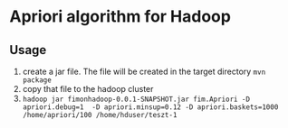 # Apriori algorithm for Hadoop

## Usage

1. create a jar file. The file will be created in the target directory `mvn package`
2. copy that file to the hadoop cluster
3. `hadoop jar fimonhadoop-0.0.1-SNAPSHOT.jar fim.Apriori -D apriori.debug=1  -D apriori.minsup=0.12 -D apriori.baskets=1000  /home/apriori/100 /home/hduser/teszt-1`
